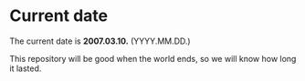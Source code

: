 # Current date

The current date is **2007.03.10.** (YYYY.MM.DD.)

This repository will be good when the world ends, so we will know how long it lasted.